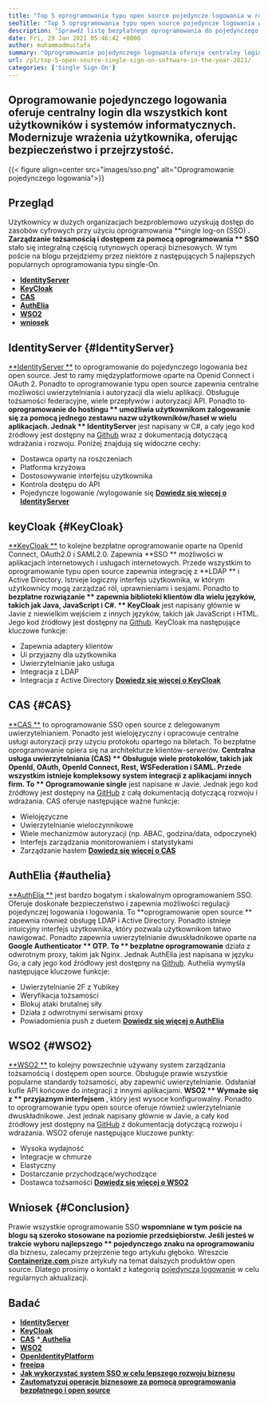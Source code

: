 ```yaml
---
title: "Top 5 oprogramowania typu open source pojedyncze logowania w roku 2021" 
seoTitle: "Top 5 oprogramowania typu open source pojedyncze logowania w roku 2021" 
description: "Sprawdź listę bezpłatnego oprogramowania do pojedynczego logowania na poziomie przedsiębiorstwa. Te rozwiązania SSO open source obejmują IdentityServer, KeyCloak. CAS, Authelia i WSO2." 
date: Fri, 29 Jan 2021 05:46:42 +0000
author: muhammadmustafa
summary: "Oprogramowanie pojedynczego logowania oferuje centralny login dla wszystkich kont użytkowników i systemów informatycznych. Modernizuje wrażenia użytkownika, oferując bezpieczeństwo i przejrzystość." 
url: /pl/top-5-open-source-single-sign-on-software-in-the-year-2021/
categories: ['Single Sign-On']
---
```


## Oprogramowanie pojedynczego logowania oferuje centralny login dla wszystkich kont użytkowników i systemów informatycznych. Modernizuje wrażenia użytkownika, oferując bezpieczeństwo i przejrzystość.

{{< figure align=center src="images/sso.png" alt="Oprogramowanie pojedynczego logowania">}}


## Przegląd
Użytkownicy w dużych organizacjach bezproblemowo uzyskują dostęp do zasobów cyfrowych przy użyciu oprogramowania **single log-on (SSO) **. Zarządzanie tożsamością i dostępem za pomocą oprogramowania ** SSO**  stało się integralną częścią rutynowych operacji biznesowych. W tym poście na blogu przejdziemy przez niektóre z następujących 5 najlepszych popularnych oprogramowania typu single-On.
  * **[IdentityServer][1]**
  * **[KeyCloak][2]**
  * **[CAS][3]**
  * **[AuthElia][4]**
  * **[WSO2][5]**
  * **[wniosek][6]**

## IdentityServer   {#IdentityServer}
[**IdentityServer **][7] to oprogramowanie do pojedynczego logowania bez open source. Jest to ramy międzyplatformowe oparte na Openid Connect i OAuth 2. Ponadto to oprogramowanie typu open source zapewnia centralne możliwości uwierzytelniania i autoryzacji dla wielu aplikacji. Obsługuje tożsamości federacyjne, wiele przepływów i autoryzacji API. Ponadto to  **oprogramowanie do hostingu **  umożliwia użytkownikom zalogowanie się za pomocą jednego zestawu nazw użytkowników/haseł w wielu aplikacjach. Jednak ** IdentityServer**  jest napisany w C#, a cały jego kod źródłowy jest dostępny na [Github][8] wraz z dokumentacją dotyczącą wdrażania i rozwoju.
Poniżej znajdują się widoczne cechy:
  * Dostawca oparty na roszczeniach
  * Platforma krzyżowa
  * Dostosowywanie interfejsu użytkownika
  * Kontrola dostępu do API
  * Pojedyncze logowanie /wylogowanie się
[ **Dowiedz się więcej o IdentityServer** ][9]

## keyCloak   {#KeyCloak}
[**KeyCloak **][10] to kolejne bezpłatne oprogramowanie oparte na OpenId Connect, OAuth2.0 i SAML2.0. Zapewnia  **SSO **  możliwości w aplikacjach internetowych i usługach internetowych. Przede wszystkim to oprogramowanie typu open source zapewnia integrację z  **LDAP **  i Active Directory. Istnieje logiczny interfejs użytkownika, w którym użytkownicy mogą zarządzać ról, uprawnieniami i sesjami. Ponadto to  **bezpłatne rozwiązanie **  zapewnia biblioteki klientów dla wielu języków, takich jak Java, JavaScript i C#. ** KeyCloak**  jest napisany głównie w Javie z niewielkim wejściem z innych języków, takich jak JavaScript i HTML. Jego kod źródłowy jest dostępny na [Github][11].
KeyCloak ma następujące kluczowe funkcje:
  * Zapewnia adaptery klientów
  * Ui przyjazny dla użytkownika
  * Uwierzytelnianie jako usługa
  * Integracja z LDAP
  * Integracja z Active Directory
[ **Dowiedz się więcej o KeyCloak** ][12]

## CAS   {#CAS}
[**CAS **][13] to oprogramowanie SSO open source z delegowanym uwierzytelnianiem. Ponadto jest wielojęzyczny i opracowuje centralne usługi autoryzacji przy użyciu protokołu opartego na biletach. To bezpłatne oprogramowanie opiera się na architekturze klientów-serwerów.  **Centralna usługa uwierzytelniania (CAS) **  Obsługuje wiele protokołów, takich jak OpenId, OAuth, OpenId Connect, Rest, WSFederation i SAML. Przede wszystkim istnieje kompleksowy system integracji z aplikacjami innych firm. To ** Oprogramowanie single**  jest napisane w Javie. Jednak jego kod źródłowy jest dostępny na [GitHub][14] z całą dokumentacją dotyczącą rozwoju i wdrażania.
CAS oferuje następujące ważne funkcje:
  * Wielojęzyczne
  * Uwierzytelnianie wieloczynnikowe
  * Wiele mechanizmów autoryzacji (np. ABAC, godzina/data, odpoczynek)
  * Interfejs zarządzania monitorowaniem i statystykami
  * Zarządzanie hasłem
[ **Dowiedz się więcej o CAS** ][15]

## AuthElia   {#authelia}
[**AuthElia **][16] jest bardzo bogatym i skalowalnym oprogramowaniem SSO. Oferuje doskonałe bezpieczeństwo i zapewnia możliwości regulacji pojedynczej logowania i logowania. To  **oprogramowanie open source **  zapewnia również obsługę LDAP i Active Directory. Ponadto istnieje intuicyjny interfejs użytkownika, który pozwala użytkownikom łatwo nawigować. Ponadto zapewnia uwierzytelnianie dwuskładnikowe oparte na  **Google Authenticator **  OTP. To ** bezpłatne oprogramowanie**  działa z odwrotnym proxy, takim jak Nginx. Jednak AuthElia jest napisana w języku Go, a cały jego kod źródłowy jest dostępny na [Github][17].
Authelia wymyśla następujące kluczowe funkcje:
  * Uwierzytelnianie 2F z Yubikey
  * Weryfikacja tożsamości
  * Blokuj ataki brutalnej siły
  * Działa z odwrotnymi serwisami proxy
  * Powiadomienia push z duetem
**[Dowiedz się więcej o AuthElia][18]**

## WSO2   {#WSO2}
[**WSO2 **][19] to kolejny powszechnie używany system zarządzania tożsamością i dostępem open source. Obsługuje prawie wszystkie popularne standardy tożsamości, aby zapewnić uwierzytelnianie. Odsłaniał kufle API końcowe do integracji z innymi aplikacjami.  **WSO2 **  Wymaże się z ** przyjaznym interfejsem** , który jest wysoce konfigurowalny. Ponadto to oprogramowanie typu open source oferuje również uwierzytelnianie dwuskładnikowe. Jest jednak napisany głównie w Javie, a cały kod źródłowy jest dostępny na [GitHub][20] z dokumentacją dotyczącą rozwoju i wdrażania.
WSO2 oferuje następujące kluczowe punkty:
  * Wysoka wydajność
  * Integracje w chmurze
  * Elastyczny
  * Dostarczanie przychodzące/wychodzące
  * Dostawca tożsamości
**[Dowiedz się więcej o WSO2][21]**

## Wniosek   {#Conclusion}
Prawie wszystkie oprogramowanie SSO **wspomniane w tym poście na blogu są szeroko stosowane na poziomie przedsiębiorstw. Jeśli jesteś w trakcie wyboru najlepszego ** pojedynczego znaku na oprogramowaniu**  dla biznesu, zalecamy przejrzenie tego artykułu głęboko.
Wreszcie [ **Containerize.com** ][22] pisze artykuły na temat dalszych produktów open source. Dlatego prosimy o kontakt z kategorią [pojedynczą logowanie][23] w celu regularnych aktualizacji.

## Badać
  * **[IdentityServer][24]**
  * **[KeyCloak][25]**
  * **[CAS][26]**
  *[ **Authelia** ][27]
  * **[WSO2][28]**
  * **[OpenIdentityPlatform][29]**
  * **[freeipa][30]**
  * **[Jak wykorzystać system SSO w celu lepszego rozwoju biznesu][31]**
  * **[Zautomatyzuj operacje biznesowe za pomocą oprogramowania bezpłatnego i open source][32]**

  
[1]: #IdentityServer
[2]: #KeyCloak
[3]: #CAS
[4]: #Authelia
[5]: #WSO2
[6]: #Conclusion
[7]: https://products.containerize.com/single-sign-on/identity-server
[8]: https://github.com/IdentityServer
[9]: https://identityserver.io/
[10]: https://products.containerize.com/single-sign-on/keycloak
[11]: https://github.com/keycloak/keycloak
[12]: https://www.keycloak.org/
[13]: https://products.containerize.com/single-sign-on/cas
[14]: https://github.com/apereo/cas
[15]: https://apereo.github.io/cas/6.3.x/index.html
[16]: https://products.containerize.com/single-sign-on/authelia
[17]: https://github.com/authelia/authelia
[18]: https://www.authelia.com/
[19]: https://products.containerize.com/single-sign-on/wso2
[20]: https://github.com/wso2/product-is
[21]: http://wso2.github.io/
[22]: https://www.containerize.com/
[23]: https://products.containerize.com/single-sign-on/
[24]: https://products.containerize.com/single-sign-on/identity-server/
[25]: https://products.containerize.com/single-sign-on/keycloak/
[26]: https://products.containerize.com/single-sign-on/cas/
[27]: https://products.containerize.com/single-sign-on/authelia/
[28]: https://products.containerize.com/single-sign-on/wso2/
[29]: https://products.containerize.com/single-sign-on/openidentityplatform/
[30]: https://products.containerize.com/single-sign-on/freeipa/
[31]: https://blog.containerize.com/single-sign-on/how-to-leverage-sso-solution-for-better-business-growth/
[32]: https://blog.containerize.com/blogging/automate-business-operations-using-open-source-software/
